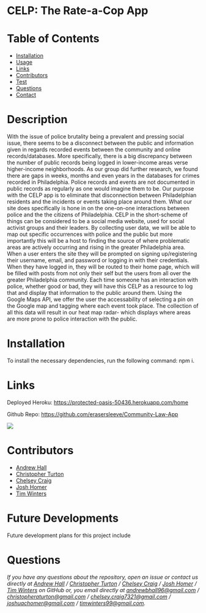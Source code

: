 # CELP: The Rate-a-Cop App

# Table of Contents 
* [Installation](#installation)
* [Usage](#usage)
* [Links](#links)
* [Contributors](#contributors)
* [Test](#test)
* [Questions](#questions)
* [Contact](#contact)

# Description 
With the issue of police brutality being a prevalent and pressing social issue, there seems to be a disconnect between the public and information given in regards recorded events between the community and online records/databases. More specifically, there is a big discrepancy between the number of public records being logged in lower-income areas verse higher-income neighborhoods. 
As our group did further research, we found there are gaps in weeks, months and even years in the databases for crimes recorded in Philadelphia. Police records and events are not documented in public records as regularly as one would imagine them to be. 
Our purpose with the CELP app is to eliminate that disconnection between Philadelphian residents and the incidents or events taking place around them. What our site does specifically is hone in on the one-on-one interactions between police and the the citizens of Philadelphia. CELP in the short-scheme of things can be considered to be a social media website, used for social activist groups and their leaders. By collecting user data, we will be able to map out specific occurrences with police and the public but more importantly this will be a host to finding the source of where problematic areas are actively occurring and rising in the greater Philadelphia area.
When a user enters the site they will be prompted on signing up/registering their username, email, and password or logging in with their credentials. When they have logged in, they will be routed to their home page, which will be filled with posts from not only their self but the users from all over the greater Philadelphia community. Each time someone has an interaction with police, whether good or bad, they will have this CELP as a resource to log that and display that information to the public around them. 
Using the Google Maps API, we offer the user the accessability of selecting a pin on the Google map and tagging where each event took place. The collection of all this data will result in our heat map radar- which displays where areas are more prone to police interaction with the public.

# Installation
 
To install the necessary dependencies, run the following command: 
npm i.
# Links
Deployed Heroku: https://protected-oasis-50436.herokuapp.com/home

Github Repo: https://github.com/erasersleeve/Community-Law-App


![](https://img.shields.io/badge/build-readme-green)
# Contributors
* [Andrew Hall](https://github.com/AndrewbHall96)
* [Christopher Turton](https://github.com/Turtando) 
* [Chelsey Craig](https://github.com/ccraig7321) 
* [Josh Homer](https://github.com/jchomer90) 
* [Tim Winters](https://github.com/erasersleeve)
# Future Developments
Future development plans for this project include
# Questions
*If you have any questions about the repository, open an issue or contact us directly at [Andrew Hall](https://github.com/AndrewbHall96) / [Christopher Turton](https://github.com/Turtando) / [Chelsey Craig](https://github.com/ccraig7321) / [Josh Homer](https://github.com/jchomer90) / [Tim Winters](https://github.com/erasersleeve) on GitHub or, you email directly at andrewbhall96@gmail.com / christopheraturton@gmail.com / chelsey.craig7321@gmail.com / joshuachomer@gmail.com / timwinters99@gmail.com.*
